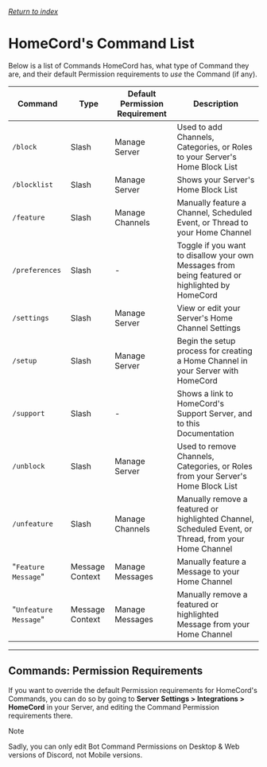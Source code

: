 *[Return to index](https://github.com/HomeCord/homecord-docs/blob/main/README.md)*

# HomeCord's Command List

Below is a list of Commands HomeCord has, what type of Command they are, and their default Permission requirements to *use* the Command (if any).

| Command | Type | Default Permission Requirement | Description |
|---------|------|--------------------------------|-------------|
| `/block` | Slash | Manage Server | Used to add Channels, Categories, or Roles to your Server's Home Block List |
| `/blocklist` | Slash | Manage Server | Shows your Server's Home Block List |
| `/feature` | Slash | Manage Channels | Manually feature a Channel, Scheduled Event, or Thread to your Home Channel |
| `/preferences` | Slash | - | Toggle if you want to disallow your own Messages from being featured or highlighted by HomeCord |
| `/settings` | Slash | Manage Server | View or edit your Server's Home Channel Settings |
| `/setup` | Slash | Manage Server | Begin the setup process for creating a Home Channel in your Server with HomeCord |
| `/support` | Slash | - | Shows a link to HomeCord's Support Server, and to this Documentation |
| `/unblock` | Slash | Manage Server | Used to remove Channels, Categories, or Roles from your Server's Home Block List |
| `/unfeature` | Slash | Manage Channels | Manually remove a featured or highlighted Channel, Scheduled Event, or Thread, from your Home Channel |
| "`Feature Message`" | Message Context | Manage Messages | Manually feature a Message to your Home Channel |
| "`Unfeature Message`" | Message Context | Manage Messages | Manually remove a featured or highlighted Message from your Home Channel |

---

## Commands: Permission Requirements

If you want to override the default Permission requirements for HomeCord's Commands, you can do so by going to **Server Settings > Integrations > HomeCord** in your Server, and editing the Command Permission requirements there.

> [!NOTE]
> Sadly, you can only edit Bot Command Permissions on Desktop & Web versions of Discord, not Mobile versions.
